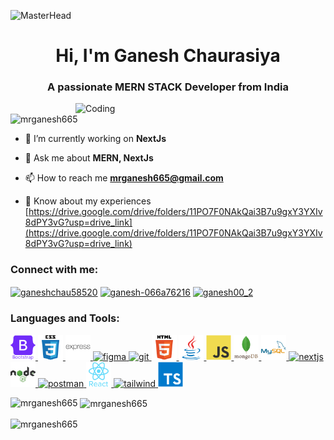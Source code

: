 ![MasterHead](https://www.topsinfosolutions.com/wp-content/uploads/2020/07/mern-stack.png)
<h1 align="center">Hi, I'm Ganesh Chaurasiya</h1>
<h3 align="center">A passionate MERN STACK Developer from India</h3>

<img align="right" alt="Coding" width="400" src="chawtechsolutions.com/wp-content/uploads/2019/03/developer-dribbble.gif">





<p align="left"> <img src="https://komarev.com/ghpvc/?username=mrganesh665&label=Profile%20views&color=0e75b6&style=flat" alt="mrganesh665" /> </p>

- 🔭 I’m currently working on **NextJs**

- 💬 Ask me about **MERN, NextJs**

- 📫 How to reach me **mrganesh665@gmail.com**

- 📄 Know about my experiences [https://drive.google.com/drive/folders/11PO7F0NAkQai3B7u9gxY3YXIv8dPY3vG?usp=drive_link](https://drive.google.com/drive/folders/11PO7F0NAkQai3B7u9gxY3YXIv8dPY3vG?usp=drive_link)

<h3 align="left">Connect with me:</h3>
<p align="left">
<a href="https://twitter.com/ganeshchau58520" target="blank"><img align="center" src="https://raw.githubusercontent.com/rahuldkjain/github-profile-readme-generator/master/src/images/icons/Social/twitter.svg" alt="ganeshchau58520" height="30" width="40" /></a>
<a href="https://linkedin.com/in/ganesh-066a76216" target="blank"><img align="center" src="https://raw.githubusercontent.com/rahuldkjain/github-profile-readme-generator/master/src/images/icons/Social/linked-in-alt.svg" alt="ganesh-066a76216" height="30" width="40" /></a>
<a href="https://instagram.com/ganesh00_2" target="blank"><img align="center" src="https://raw.githubusercontent.com/rahuldkjain/github-profile-readme-generator/master/src/images/icons/Social/instagram.svg" alt="ganesh00_2" height="30" width="40" /></a>
</p>

<h3 align="left">Languages and Tools:</h3>
<p align="left"> <a href="https://getbootstrap.com" target="_blank" rel="noreferrer"> <img src="https://raw.githubusercontent.com/devicons/devicon/master/icons/bootstrap/bootstrap-plain-wordmark.svg" alt="bootstrap" width="40" height="40"/> </a> <a href="https://www.w3schools.com/css/" target="_blank" rel="noreferrer"> <img src="https://raw.githubusercontent.com/devicons/devicon/master/icons/css3/css3-original-wordmark.svg" alt="css3" width="40" height="40"/> </a> <a href="https://expressjs.com" target="_blank" rel="noreferrer"> <img src="https://raw.githubusercontent.com/devicons/devicon/master/icons/express/express-original-wordmark.svg" alt="express" width="40" height="40"/> </a> <a href="https://www.figma.com/" target="_blank" rel="noreferrer"> <img src="https://www.vectorlogo.zone/logos/figma/figma-icon.svg" alt="figma" width="40" height="40"/> </a> <a href="https://git-scm.com/" target="_blank" rel="noreferrer"> <img src="https://www.vectorlogo.zone/logos/git-scm/git-scm-icon.svg" alt="git" width="40" height="40"/> </a> <a href="https://www.w3.org/html/" target="_blank" rel="noreferrer"> <img src="https://raw.githubusercontent.com/devicons/devicon/master/icons/html5/html5-original-wordmark.svg" alt="html5" width="40" height="40"/> </a> <a href="https://www.java.com" target="_blank" rel="noreferrer"> <img src="https://raw.githubusercontent.com/devicons/devicon/master/icons/java/java-original.svg" alt="java" width="40" height="40"/> </a> <a href="https://developer.mozilla.org/en-US/docs/Web/JavaScript" target="_blank" rel="noreferrer"> <img src="https://raw.githubusercontent.com/devicons/devicon/master/icons/javascript/javascript-original.svg" alt="javascript" width="40" height="40"/> </a> <a href="https://www.mongodb.com/" target="_blank" rel="noreferrer"> <img src="https://raw.githubusercontent.com/devicons/devicon/master/icons/mongodb/mongodb-original-wordmark.svg" alt="mongodb" width="40" height="40"/> </a> <a href="https://www.mysql.com/" target="_blank" rel="noreferrer"> <img src="https://raw.githubusercontent.com/devicons/devicon/master/icons/mysql/mysql-original-wordmark.svg" alt="mysql" width="40" height="40"/> </a> <a href="https://nextjs.org/" target="_blank" rel="noreferrer"> <img src="https://cdn.worldvectorlogo.com/logos/nextjs-2.svg" alt="nextjs" width="40" height="40"/> </a> <a href="https://nodejs.org" target="_blank" rel="noreferrer"> <img src="https://raw.githubusercontent.com/devicons/devicon/master/icons/nodejs/nodejs-original-wordmark.svg" alt="nodejs" width="40" height="40"/> </a> <a href="https://postman.com" target="_blank" rel="noreferrer"> <img src="https://www.vectorlogo.zone/logos/getpostman/getpostman-icon.svg" alt="postman" width="40" height="40"/> </a> <a href="https://reactjs.org/" target="_blank" rel="noreferrer"> <img src="https://raw.githubusercontent.com/devicons/devicon/master/icons/react/react-original-wordmark.svg" alt="react" width="40" height="40"/> </a> <a href="https://tailwindcss.com/" target="_blank" rel="noreferrer"> <img src="https://www.vectorlogo.zone/logos/tailwindcss/tailwindcss-icon.svg" alt="tailwind" width="40" height="40"/> </a> <a href="https://www.typescriptlang.org/" target="_blank" rel="noreferrer"> <img src="https://raw.githubusercontent.com/devicons/devicon/master/icons/typescript/typescript-original.svg" alt="typescript" width="40" height="40"/> </a> </p>

<p><img align="left" src="https://github-readme-stats.vercel.app/api/top-langs?username=mrganesh665&show_icons=true&locale=en&layout=compact" alt="mrganesh665" /></p>

<p>&nbsp;<img align="center" src="https://github-readme-stats.vercel.app/api?username=mrganesh665&show_icons=true&locale=en" alt="mrganesh665" /></p>

<p><img align="center" src="https://github-readme-streak-stats.herokuapp.com/?user=mrganesh665&" alt="mrganesh665" /></p>

